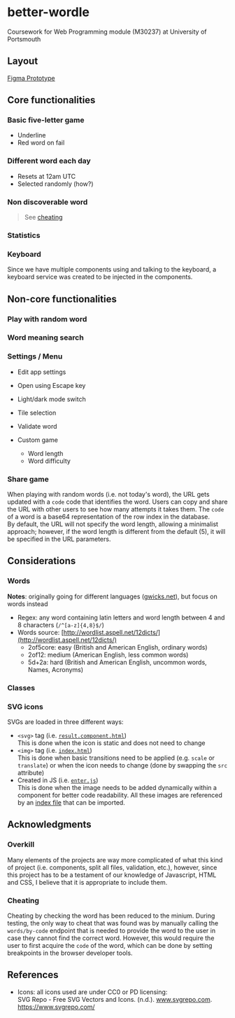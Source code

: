 # better-wordle

Coursework for Web Programming module (M30237) at University of Portsmouth

## Layout

[Figma Prototype](https://www.figma.com/file/u0nTlcMm0l8TFa9kjbFQUP/Untitled?node-id=0%3A1)

## Core functionalities

### Basic five-letter game

- Underline
- Red word on fail

### Different word each day

- Resets at 12am UTC
- Selected randomly (how?)

### Non discoverable word

> See [cheating](#cheating)

### Statistics

### Keyboard

Since we have multiple components using and talking to the keyboard, a keyboard service was created to be injected in the components.

## Non-core functionalities

### Play with random word

### Word meaning search

### Settings / Menu

- Edit app settings
- Open using Escape key

- Light/dark mode switch
- Tile selection
- Validate word
- Custom game
  - Word length
  - Word difficulty

### Share game

When playing with random words (i.e. not today's word), the URL gets updated with a `code` code that identifies the word.
Users can copy and share the URL with other users to see how many attempts it takes them. The `code` of a word is a base64 representation of the row index in the database.  
By default, the URL will not specify the word length, allowing a minimalist approach; however, if the word length is different from the default (5), it will be specified in the URL parameters.

## Considerations

### Words

**Notes**: originally going for different languages ([gwicks.net](http://www.gwicks.net/dictionaries.htm)), but focus on words instead

- Regex: any word containing latin letters and word length between 4 and 8 characters (`/^[a-z]{4,8}$/`)
- Words source: [http://wordlist.aspell.net/12dicts/](http://wordlist.aspell.net/12dicts/)
  - 2of5core: easy (British and American English, ordinary words)
  - 2of12: medium (American English, less common words)
  - 5d+2a: hard (British and American English, uncommon words, Names, Acronyms)

### Classes

<!-- TODO: discuss classes being used -->

### SVG icons

SVGs are loaded in three different ways:

- `<svg>` tag (i.e. [`result.component.html`](client/js/components/game/result/result.component.html))  
This is done when the icon is static and does not need to change
- `<img>` tag (i.e. [`index.html`](client/index.html))  
This is done when basic transitions need to be applied (e.g. `scale` or `translate`) or when the icon needs to change (done by swapping the `src` attribute)
- Created in JS (i.e. [`enter.js`](client/js/svg/enter.js))  
This is done when the image needs to be added dynamically within a component for better code readability. All these images are referenced by an [index file](client/js/svg/index.js) that can be imported.

## Acknowledgments

### Overkill

Many elements of the projects are way more complicated of what this kind of project (i.e. components, split all files, validation, etc.), however, since this project has to be a testament of our knowledge of Javascript, HTML and CSS, I believe that it is appropriate to include them.

### Cheating

Cheating by checking the word has been reduced to the minium.
During testing, the only way to cheat that was found was by manually calling the `words/by-code` endpoint that is needed to provide the word to the user in case they cannot find the correct word. However, this would require the user to first acquire the `code` of the word, which can be done by setting breakpoints in the browser developer tools.

## References

- Icons: all icons used are under CC0 or PD licensing:  
SVG Repo - Free SVG Vectors and Icons. (n.d.). www.svgrepo.com. <https://www.svgrepo.com/>

